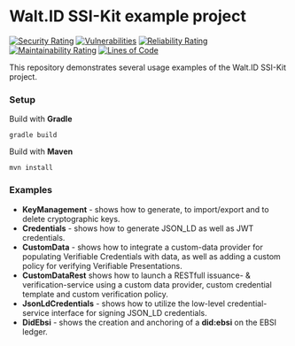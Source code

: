 # Walt.ID SSI-Kit example project
[![Security Rating](https://sonarcloud.io/api/project_badges/measure?project=walt-id_waltid-ssikit-examples&metric=security_rating)](https://sonarcloud.io/dashboard?id=walt-id_waltid-ssikit-examples)
[![Vulnerabilities](https://sonarcloud.io/api/project_badges/measure?project=walt-id_waltid-ssikit-examples&metric=vulnerabilities)](https://sonarcloud.io/dashboard?id=walt-id_waltid-ssikit-examples)
[![Reliability Rating](https://sonarcloud.io/api/project_badges/measure?project=walt-id_waltid-ssikit-examples&metric=reliability_rating)](https://sonarcloud.io/dashboard?id=walt-id_waltid-ssikit-examples)
[![Maintainability Rating](https://sonarcloud.io/api/project_badges/measure?project=walt-id_waltid-ssikit-examples&metric=sqale_rating)](https://sonarcloud.io/dashboard?id=walt-id_waltid-ssikit-examples)
[![Lines of Code](https://sonarcloud.io/api/project_badges/measure?project=walt-id_waltid-ssikit-examples&metric=ncloc)](https://sonarcloud.io/dashboard?id=walt-id_waltid-ssikit-examples)

[comment]: <> ([![Technical Debt]&#40;https://sonarcloud.io/api/project_badges/measure?project=walt-id_waltid-ssikit-examples&metric=sqale_index&#41;]&#40;https://sonarcloud.io/dashboard?id=walt-id_waltid-ssikit-examples&#41;)

[comment]: <> ([![Bugs]&#40;https://sonarcloud.io/api/project_badges/measure?project=walt-id_waltid-ssikit-examples&metric=bugs&#41;]&#40;https://sonarcloud.io/dashboard?id=walt-id_waltid-ssikit-examples&#41;)

[comment]: <> ([![Duplicated Lines &#40;%&#41;]&#40;https://sonarcloud.io/api/project_badges/measure?project=walt-id_waltid-ssikit-examples&metric=duplicated_lines_density&#41;]&#40;https://sonarcloud.io/dashboard?id=walt-id_waltid-ssikit-examples&#41;)

[comment]: <> ([![Quality Gate Status]&#40;https://sonarcloud.io/api/project_badges/measure?project=walt-id_waltid-ssikit-examples&metric=alert_status&#41;]&#40;https://sonarcloud.io/dashboard?id=walt-id_waltid-ssikit-examples&#41;)


This repository demonstrates several usage examples of the Walt.ID SSI-Kit project.

### Setup

Build with **Gradle**

    gradle build

Build with **Maven**

    mvn install

### Examples

- **KeyManagement** - shows how to generate, to import/export and to delete cryptographic keys.
- **Credentials** - shows how to generate JSON_LD as well as JWT credentials.
- **CustomData** - shows how to integrate a custom-data provider for populating Verifiable Credentials with data, as well as adding a custom policy for verifying Verifiable Presentations.
- **CustomDataRest** shows how to launch a RESTfull issuance- & verification-service using a custom data provider, custom credential template and custom verification policy.
- **JsonLdCredentials** - shows how to utilize the low-level credential-service interface for signing JSON_LD credentials.
- **DidEbsi** - shows the creation and anchoring of a **did:ebsi** on the EBSI ledger.
